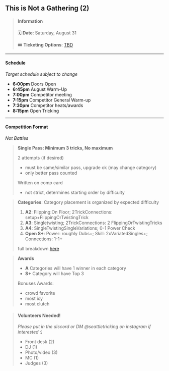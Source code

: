 ## This is Not a Gathering (2)

<!-- # Labor Day Mini -->

> #### Information
>
> 🗓️ **Date**: Saturday, August 31
>
> 🎟️ **Ticketing Options**: [TBD](#)

---

#### Schedule

_Target schedule subject to change_

- **6:00pm** Doors Open
- **6:45pm** August Warm-Up
- **7:00pm** Competitor meeting
- **7:15pm** Competitor General Warm-up
- **7:30pm** Competitor heats/awards
- **8:15pm** Open Tricking

---

#### Competition Format

_Not Battles_

> **Single Pass: Minimum 3 tricks, No maximum**
>
> 2 attempts (if desired)
>
> - must be same/similar pass, upgrade ok (may change category)
> - only better pass counted
>
> Written on comp card
>
> - not strict, determines starting order by difficulty

> **Categories**: Category placement is organized by expected difficulty
>
> 1. **A2**: Flipping:On Floor; 2TrickConnections: setup+FlippingOrTwistingTrick
> 2. **A3**: Singletwisting; 2TrickConnections: 2 FlippingOrTwistingTricks
> 3. **A4**: SingleTwistingSingleVariations; 0-1 Power Check
> 4. **Open S+**: Power: roughly Dubs+; Skill: 2xVariatedSingles+; Connections: 1-1+
>
> full breakdown [here](https://rythrojaofficial.github.io/curriculum/)

> **Awards**
>
> - **A** Categories will have 1 winner in each category
> - **S+** Category will have Top 3
>
> Bonuses Awards:
>
> - crowd favorite
> - most icy
> - most clutch

> #### Volunteers Needed!
>
> _Please put in the discord or DM @seattletricking on instagram if interested :)_
>
> - Front desk (2)
> - DJ (1)
> - Photo/video (3)
> - MC (1)
> - Judges (3)
